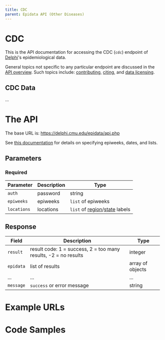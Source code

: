 ```yaml
---
title: CDC
parent: Epidata API (Other Diseases)
---
```


# CDC


This is the API documentation for accessing the CDC (`cdc`) endpoint of [Delphi](https://delphi.cmu.edu/)'s epidemiological data.

General topics not specific to any particular endpoint are discussed in the
[API overview](README.md). Such topics include:
[contributing](README.md#contributing), [citing](README.md#citing), and
[data licensing](README.md#data-licensing).

## CDC Data

... <!-- TODO -->

# The API

The base URL is: https://delphi.cmu.edu/epidata/api.php

See [this documentation](README.md) for details on specifying epiweeks, dates, and lists.

## Parameters

### Required

| Parameter | Description | Type |
| --- | --- | --- |
| `auth` | password | string |
| `epiweeks` | epiweeks | `list` of epiweeks |
| `locations` | locations | `list` of [region](../../labels/regions.txt)/[state](../../labels/states.txt) labels <!-- TODO: check --> |

## Response

| Field | Description | Type |
| --- | --- | --- |
| `result` | result code: 1 = success, 2 = too many results, -2 = no results | integer |
| `epidata` | list of results | array of objects |
| ... | ... | ... | <!-- TODO -->
| `message` | `success` or error message | string |

# Example URLs

<!-- TODO: fix -->

# Code Samples

<!-- TODO: fix -->
